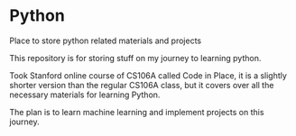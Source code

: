 # Python
Place to store python related materials and projects

This repository is for storing stuff on my journey to learning python. 

Took Stanford online course of CS106A called Code in Place, 
it is a slightly shorter version than the regular CS106A class, 
but it covers over all the necessary materials for learning Python. 

The plan is to learn machine learning and implement projects on this journey.
